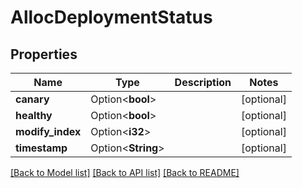 # AllocDeploymentStatus

## Properties

Name | Type | Description | Notes
------------ | ------------- | ------------- | -------------
**canary** | Option<**bool**> |  | [optional]
**healthy** | Option<**bool**> |  | [optional]
**modify_index** | Option<**i32**> |  | [optional]
**timestamp** | Option<**String**> |  | [optional]

[[Back to Model list]](../README.md#documentation-for-models) [[Back to API list]](../README.md#documentation-for-api-endpoints) [[Back to README]](../README.md)


